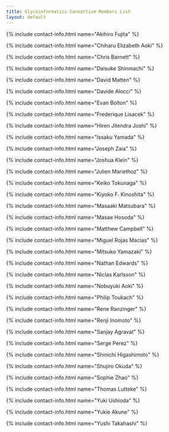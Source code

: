 ```yaml
---
title: Glycoinformatics Consortium Members List
layout: default
---
```


{% include contact-info.html name="Akihiro Fujita" %}

{% include contact-info.html name="Chiharu Elizabeth Aoki" %}

{% include contact-info.html name="Chris Barnett" %}

{% include contact-info.html name="Daisuke Shinmachi" %}

{% include contact-info.html name="David Matten" %}

{% include contact-info.html name="Davide Alocci" %}

{% include contact-info.html name="Evan Bolton" %}

{% include contact-info.html name="Frederique Lisacek" %}

{% include contact-info.html name="Hiren Jitendra Joshi" %}

{% include contact-info.html name="Issaku Yamada" %}

{% include contact-info.html name="Joseph Zaia" %}

{% include contact-info.html name="Joshua Klein" %}

{% include contact-info.html name="Julien Mariethoz" %}

{% include contact-info.html name="Keiko Tokunaga" %}

{% include contact-info.html name="Kiyoko F. Kinoshita" %}

{% include contact-info.html name="Masaaki Matsubara" %}

{% include contact-info.html name="Masae Hosoda" %}

{% include contact-info.html name="Matthew Campbell" %}

{% include contact-info.html name="Miguel Rojas Macias" %}

{% include contact-info.html name="Mitsuko Yamazaki" %}

{% include contact-info.html name="Nathan Edwards" %}

{% include contact-info.html name="Niclas Karlsson" %}

{% include contact-info.html name="Nobuyuki Aoki" %}

{% include contact-info.html name="Philip Toukach" %}

{% include contact-info.html name="Rene Ranzinger" %}

{% include contact-info.html name="Renji Inomoto" %}

{% include contact-info.html name="Sanjay Agravat" %}

{% include contact-info.html name="Serge Perez" %}

{% include contact-info.html name="Shinichi Higashimoto" %}

{% include contact-info.html name="Shujiro Okuda" %}

{% include contact-info.html name="Sophie Zhao" %}

{% include contact-info.html name="Thomas Lutteke" %}

{% include contact-info.html name="Yuki Ushioda" %}

{% include contact-info.html name="Yukie Akune" %}

{% include contact-info.html name="Yushi Takahashi" %}
